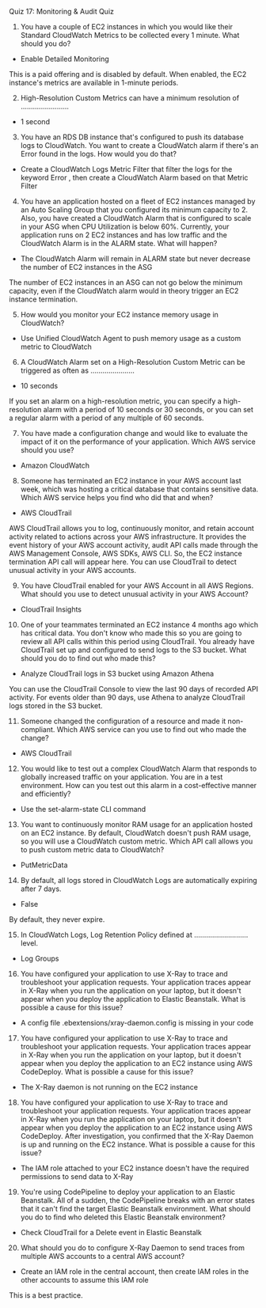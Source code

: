 Quiz 17: Monitoring & Audit Quiz

1. You have a couple of EC2 instances in which you would like their Standard CloudWatch Metrics to be collected every 1 minute. What should you do?

- Enable Detailed Monitoring

This is a paid offering and is disabled by default. When enabled, the EC2 instance's metrics are available in 1-minute periods.

2. High-Resolution Custom Metrics can have a minimum resolution of ........................

- 1 second

3. You have an RDS DB instance that's configured to push its database logs to CloudWatch. You want to create a CloudWatch alarm if there's an Error found in the logs. How would you do that?

- Create a CloudWatch Logs Metric Filter that filter the logs for the keyword Error , then create a CloudWatch Alarm based on that Metric Filter

4. You have an application hosted on a fleet of EC2 instances managed by an Auto Scaling Group that you configured its minimum capacity to 2. Also, you have created a CloudWatch Alarm that is configured to scale in your ASG when CPU Utilization is below 60%. Currently, your application runs on 2 EC2 instances and has low traffic and the CloudWatch Alarm is in the ALARM state. What will happen?

- The CloudWatch Alarm will remain in ALARM state but never decrease the number of EC2 instances in the ASG

The number of EC2 instances in an ASG can not go below the minimum capacity, even if the CloudWatch alarm would in theory trigger an EC2 instance termination.

5. How would you monitor your EC2 instance memory usage in CloudWatch?

- Use Unified CloudWatch Agent to push memory usage as a custom metric to CloudWatch

6. A CloudWatch Alarm set on a High-Resolution Custom Metric can be triggered as often as ......................

- 10 seconds

If you set an alarm on a high-resolution metric, you can specify a high-resolution alarm with a period of 10 seconds or 30 seconds, or you can set a regular alarm with a period of any multiple of 60 seconds.

7. You have made a configuration change and would like to evaluate the impact of it on the performance of your application. Which AWS service should you use?

- Amazon CloudWatch

8. Someone has terminated an EC2 instance in your AWS account last week, which was hosting a critical database that contains sensitive data. Which AWS service helps you find who did that and when?

- AWS CloudTrail

AWS CloudTrail allows you to log, continuously monitor, and retain account activity related to actions across your AWS infrastructure. It provides the event history of your AWS account activity, audit API calls made through the AWS Management Console, AWS SDKs, AWS CLI. So, the EC2 instance termination API call will appear here. You can use CloudTrail to detect unusual activity in your AWS accounts.

9. You have CloudTrail enabled for your AWS Account in all AWS Regions. What should you use to detect unusual activity in your AWS Account?

- CloudTrail Insights

10. One of your teammates terminated an EC2 instance 4 months ago which has critical data. You don't know who made this so you are going to review all API calls within this period using CloudTrail. You already have CloudTrail set up and configured to send logs to the S3 bucket. What should you do to find out who made this?

- Analyze CloudTrail logs in S3 bucket using Amazon Athena

You can use the CloudTrail Console to view the last 90 days of recorded API activity. For events older than 90 days, use Athena to analyze CloudTrail logs stored in the S3 bucket.

11. Someone changed the configuration of a resource and made it non-compliant. Which AWS service can you use to find out who made the change?

- AWS CloudTrail

12. You would like to test out a complex CloudWatch Alarm that responds to globally increased traffic on your application. You are in a test environment. How can you test out this alarm in a cost-effective manner and efficiently?

- Use the set-alarm-state CLI command

13. You want to continuously monitor RAM usage for an application hosted on an EC2 instance. By default, CloudWatch doesn't push RAM usage, so you will use a CloudWatch custom metric. Which API call allows you to push custom metric data to CloudWatch?

- PutMetricData

14. By default, all logs stored in CloudWatch Logs are automatically expiring after 7 days.

- False

By default, they never expire.

15. In CloudWatch Logs, Log Retention Policy defined at ........................... level.

- Log Groups

16. You have configured your application to use X-Ray to trace and troubleshoot your application requests. Your application traces appear in X-Ray when you run the application on your laptop, but it doesn't appear when you deploy the application to Elastic Beanstalk. What is possible a cause for this issue?

- A config file .ebextensions/xray-daemon.config is missing in your code

17. You have configured your application to use X-Ray to trace and troubleshoot your application requests. Your application traces appear in X-Ray when you run the application on your laptop, but it doesn't appear when you deploy the application to an EC2 instance using AWS CodeDeploy. What is possible a cause for this issue?

- The X-Ray daemon is not running on the EC2 instance

18. You have configured your application to use X-Ray to trace and troubleshoot your application requests. Your application traces appear in X-Ray when you run the application on your laptop, but it doesn't appear when you deploy the application to an EC2 instance using AWS CodeDeploy. After investigation, you confirmed that the X-Ray Daemon is up and running on the EC2 instance. What is possible a cause for this issue?

- The IAM role attached to your EC2 instance doesn't have the required permissions to send data to X-Ray

19. You're using CodePipeline to deploy your application to an Elastic Beanstalk. All of a sudden, the CodePipeline breaks with an error states that it can't find the target Elastic Beanstalk environment. What should you do to find who deleted this Elastic Beanstalk environment?

- Check CloudTrail for a Delete event in Elastic Beanstalk

20. What should you do to configure X-Ray Daemon to send traces from multiple AWS accounts to a central AWS account?

- Create an IAM role in the central account, then create IAM roles in the other accounts to assume this IAM role

This is a best practice.